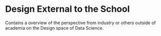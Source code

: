 # Design External to the School
Contains a overview of the perspective from industry or others outside of academia on the
Design space of Data Science.